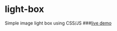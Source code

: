 # light-box
Simple image light box using CSS/JS
###[live demo](https://stojanmilosev.github.io/light-box/)

